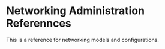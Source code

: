 # Networking Administration Referennces
This is a reference for networking models and configurations.
